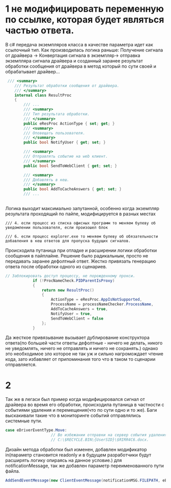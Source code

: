 ﻿# 1 не модифицировать переменную по ссылке, которая будет являться частью ответа.

В c# передача экземпляров класса в качестве параметра идет как ссылочный тип.
Как производилась логика раньше:
Получение сигнала от драйвера -> Конвертация сигнала в экземпляр-> отправка экземпляра сигнала драйвера и созданный заранее результат обработки сообщения от драйвера в метод который по сути своей и обрабатывает драйвер...
```cs 
 /// <summary>
    /// Результат обработки сообщения от драйвера.
    /// </summary>
    internal class ResultProc
    {
		/// ...
        /// <summary>
        /// Тип результата обработки.
        /// </summary>
        public eResProc ActionType { set; get; }
        /// <summary>
        /// Оповещать пользователя.
        /// </summary>
        public bool NotifyUser { get; set; }

        /// <summary>
        /// Отправлять событие на web клиент.
        /// </summary>
        public bool SendToWebClient { get; set; }

        /// <summary>
        /// Добавлять в кеш.
        /// </summary>
        public bool AddToCacheAnswers { get; set; }
        /// ...
        
```
Логика выходит максимально запутанной, особенно когда экземпляр результата проходящий по пайпе, модифицируется в разных местах
```
/// 4. если процесс из списка офисных программ то меняем булеву об уведомлении пользователя, если произошел блок

/// 6. если процесс explorer.exe то меняем булеву об обязательности добавления в кеш ответов для пропуска будущих сигналов.

```
Происходила путаница при отладке и расширении логики обработки сообщения в пайплайне. Решение было радикальным, просто не передавать заранее дефолтный ответ. Жестко привязать генерацию ответа после обработки одного из сценариев.
```cs
// Заблокировать доступ процессу, не порожденному прокси.
            if (!ProcNameCheck.PIDParentIsProxy)
            {
                return new ResultProc()
                {
                    ActionType = eResProc.AppIsNotSupported,
                    ProcessName = processNameChecker.ProcessName,
                    AddToCacheAnswers = true,
                    NotifyUser = true,
                    SendToWebClient = false
                };
            }
```

Да жесткое привязывание вызывает дублирование конструктора ответа(по большей части ответы дефолтные - ничего не делать, никого не уведомлять, ничего не отправлять и ничего не сохранять.) однако это необходимое зло которое не так уж и сильно нагромождает чтение кода, зато избавляет от припоминания того что в таком то сценарии отправляется.
# 2
Так же в легаси был пример когда модифицировался сигнал от драйвера во время его обработки, происходила путаница в частности с событиями удаления и перемещения(что по сути одно и то же). Баги выскакивали такие что в мониторинге событий отправлялись системные пути.
```cs
case eDriverEventType.Move:
                    // Во избежании отправки на сервер события удаления(ибо файл при лайт делите ПЕРЕМЕЩАЕТСЯ в корзину)
                    // C:\$RECYCLE.BIN\{UserSID}\$RIRR4C6.docx.
```

Дизайн метода обработки был изменен, добавлен модификатор in(параметр становится readonly и в будущем разработчики будут расширять логику опираясь на данное условие.) для notificationMessage, так же добавлен параметр переименованного пути файла.
```cs
AddSendEventMessage(new ClientEventMessage(notificationMSG.FILEPATH, eEventType.DocRemoved, notificationMessage.RenamedFullFileName));
```
